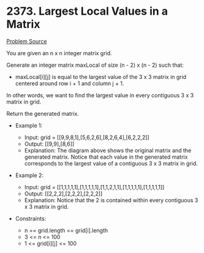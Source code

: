 # 2373. Largest Local Values in a Matrix

[Problem Source](https://leetcode.com/problems/largest-local-values-in-a-matrix/description/)

You are given an n x n integer matrix grid.

Generate an integer matrix maxLocal of size (n - 2) x (n - 2) such that:
- maxLocal[i][j] is equal to the largest value of the 3 x 3 matrix in grid centered around row i + 1 and column j + 1.

In other words, we want to find the largest value in every contiguous 3 x 3 matrix in grid.

Return the generated matrix.

* Example 1:

    - Input: grid = [[9,9,8,1],[5,6,2,6],[8,2,6,4],[6,2,2,2]]
    - Output: [[9,9],[8,6]]
    - Explanation: The diagram above shows the original matrix and the generated matrix.
Notice that each value in the generated matrix corresponds to the largest value of a contiguous 3 x 3 matrix in grid.

* Example 2:

    - Input: grid = [[1,1,1,1,1],[1,1,1,1,1],[1,1,2,1,1],[1,1,1,1,1],[1,1,1,1,1]]
    - Output: [[2,2,2],[2,2,2],[2,2,2]]
    - Explanation: Notice that the 2 is contained within every contiguous 3 x 3 matrix in grid.

* Constraints:

    - n == grid.length == grid[i].length
    - 3 <= n <= 100
    - 1 <= grid[i][j] <= 100
